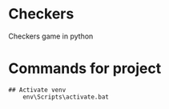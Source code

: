 # Checkers
Checkers game in python

# Commands for project
    ## Activate venv
        env\Scripts\activate.bat